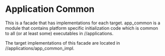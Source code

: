 # Application Common
This is a facade that has implementations for each target. app_common is
a module that contains platform specific initialization code which is common
to all (or at least some) executables in //applications.

The target implementations of this facade are located in
//applications/app_common_impl.

